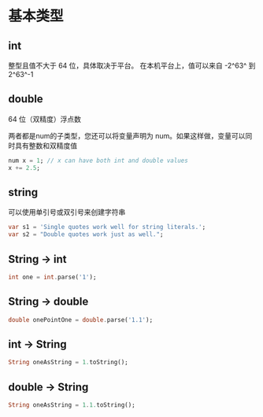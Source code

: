 # 基本类型



## int

整型且值不大于 64 位，具体取决于平台。 在本机平台上，值可以来自   -2^63^ 到 2^63^-1



## double

64 位（双精度）浮点数

<note> 两者都是num的子类型，您还可以将变量声明为 num。如果这样做，变量可以同时具有整数和双精度值 </note>

```dart
num x = 1; // x can have both int and double values
x += 2.5;
```



## string

可以使用单引号或双引号来创建字符串

```dart
var s1 = 'Single quotes work well for string literals.';
var s2 = "Double quotes work just as well.";
```


## String -> int

```dart
int one = int.parse('1');
```

## String -> double

```dart
double onePointOne = double.parse('1.1');
```

## int -> String

```dart
String oneAsString = 1.toString();
```

## double -> String

```dart
String oneAsString = 1.1.toString();
```